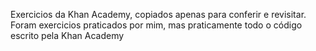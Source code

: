 Exercicios da Khan Academy, copiados apenas para conferir e revisitar.
Foram exercicios praticados por mim, mas praticamente todo o código escrito pela Khan Academy
